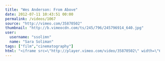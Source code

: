 ```yaml
---
title: "Wes Anderson: From Above"
date: 2012-07-11 10:43:51 00:00
permalink: /videos/1067
source: "http://vimeo.com/35870502"
thumbnail: "http://b.vimeocdn.com/ts/245/796/245796914_640.jpg"
user:
  username: "ssolimn"
  name: "Sara Soliman"
tags: ["film","cinematography"]
html: "<iframe src=\"http://player.vimeo.com/video/35870502\" width=\"640\" height=\"360\" frameborder=\"0\" webkitAllowFullScreen mozallowfullscreen allowFullScreen></iframe>"
---
```



